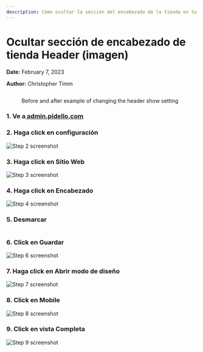 ```yaml
---
description: Cómo ocultar la sección del encabezado de la tienda en tu tienda Pidello
---
```


# Ocultar sección de encabezado de tienda Header (imagen)

**Date:** February 7, 2023

**Author:** Christopher Timm

<figure><img src="../../.gitbook/assets/Remove Header Image.png" alt=""><figcaption><p>Before and after example of changing the header show setting</p></figcaption></figure>

### 1. Ve a[ admin.pidello.com](https://admin.cloudwaitress.com/restaurant/RESsnHW7AjTKYMCr7aOF6NrP)

### 2. Haga click en configuración

![Step 2 screenshot](https://images.tango.us/workflows/afe3c9b8-6e7e-49f4-95c6-a31ea1e9e85d/steps/14e1c6b0-65fc-4a23-aef1-ac449a7de2b0/1e79efb1-6703-4949-a169-f2ecfd63220c.png?crop=focalpoint\&fit=crop\&fp-x=0.0197\&fp-y=0.4016\&fp-z=2.8943\&w=1200)

### 3. Haga click en Sitio Web

![Step 3 screenshot](https://images.tango.us/workflows/afe3c9b8-6e7e-49f4-95c6-a31ea1e9e85d/steps/59672dfc-e140-49ed-ad32-b2b7f6bf6a5e/4174fdd0-c123-4d79-870f-c311fd19266f.png?crop=focalpoint\&fit=crop\&fp-x=0.4616\&fp-y=0.1706\&fp-z=2.9135\&w=1200)

### 4. Haga click en Encabezado

![Step 4 screenshot](https://images.tango.us/workflows/afe3c9b8-6e7e-49f4-95c6-a31ea1e9e85d/steps/bdf520d6-dbe6-4d14-8ca8-210d4af44422/82d64d3f-3e8a-44c2-8939-656b0e781816.png?crop=focalpoint\&fit=crop\&fp-x=0.5102\&fp-y=0.4676\&fp-z=1.7413\&w=1200)

### 5. Desmarcar&#x20;

<figure><img src="../../.gitbook/assets/Screen Shot 2023-02-07 at 2.56.47 pm.png" alt=""><figcaption></figcaption></figure>

### 6. Click en Guardar

![Step 6 screenshot](https://images.tango.us/workflows/afe3c9b8-6e7e-49f4-95c6-a31ea1e9e85d/steps/21f750f5-7f5c-45fe-9ea8-07cccea07eaa/f01007ee-4783-42a4-9df3-c5b89aa4a316.png?crop=focalpoint\&fit=crop\&fp-x=0.5141\&fp-y=0.7992\&fp-z=1.7413\&w=1200)

### 7. Haga click en Abrir modo de diseño

![Step 7 screenshot](https://images.tango.us/workflows/afe3c9b8-6e7e-49f4-95c6-a31ea1e9e85d/steps/841b4a18-6056-47c7-b367-30b872b9f529/8dbf0722-e836-49a0-9424-1318eeed5e12.png?crop=focalpoint\&fit=crop\&fp-x=0.6609\&fp-y=0.2076\&fp-z=3.1315\&w=1200)

### 8. Click en Mobile

![Step 8 screenshot](https://images.tango.us/workflows/afe3c9b8-6e7e-49f4-95c6-a31ea1e9e85d/steps/b65b1144-6136-4743-9a5d-127923a9e09c/78d400e2-8e11-4542-b68e-bab916aecab5.png?crop=focalpoint\&fit=crop\&fp-x=0.1289\&fp-y=0.0358\&fp-z=2.9232\&w=1200)

### 9. Click en vista Completa

![Step 9 screenshot](https://images.tango.us/workflows/afe3c9b8-6e7e-49f4-95c6-a31ea1e9e85d/steps/c30f02af-fe31-4b6c-bf65-1928bffe2ddd/55695add-3046-4f9d-b103-b0981982f95f.png?crop=focalpoint\&fit=crop\&fp-x=0.1704\&fp-y=0.0358\&fp-z=2.9232\&w=1200)
